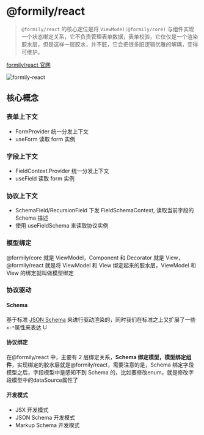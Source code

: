 # @formily/react

> `@formily/react` 的核心定位是将 `ViewModel(@formily/core)` 与组件实现一个状态绑定关系，它不负责管理表单数据，表单校验，它仅仅是一个渲染胶水层，但是这样一层胶水，并不脏，它会把很多脏逻辑优雅的解耦，变得可维护。

[formily/react 官网](https://react.formilyjs.org/zh-CN)

![formily-react]('./imgs/formily-react.png)

## 核心概念

### 表单上下文

- FormProvider 统一分发上下文
- useForm 读取 form 实例

### 字段上下文

- FieldContext.Provider 统一分发上下文
- useField 读取 form 实例

### 协议上下文

- SchemaField/RecursionField 下发 FieldSchemaContext, 读取当前字段的 Schema 描述
- 使用 useFieldSchema 来读取协议实例

### 模型绑定

@formily/core 就是 ViewModel，Component 和 Decorator 就是 View，@formily/react 就是将 ViewModel 和 View 绑定起来的胶水层，ViewModel 和 View 的绑定就叫做模型绑定

### 协议驱动

#### Schema

基于标准 [JSON Schema](https://react.formilyjs.org/zh-CN/api/shared/schema) 来进行驱动渲染的，同时我们在标准之上又扩展了一些`x-*`属性来表达 U

#### 协议绑定

在@formily/react 中，主要有 2 层绑定关系，**Schema 绑定模型，模型绑定组件**，实现绑定的胶水层就是@formily/react，需要注意的是，Schema 绑定字段模型之后，字段模型中是感知不到 Schema 的，比如要修改enum，就是修改字段模型中的dataSource属性了


#### 开发模式

- JSX 开发模式
- JSON Schema 开发模式
- Markup Schema 开发模式
